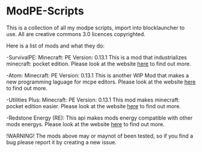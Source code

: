 # ModPE-Scripts
This is a collection of all my modpe scripts, import into blocklauncher to use. All are creative commons 3.0 licences copyrighted.

Here is a list of mods and what they do:

-SurvivalPE:
	Minecraft: PE Version: 0.13.1
	This is a mod that industrializes minecraft: pocket edition.
	Please look at the website [here](http://crazywolfy23.github.io/minecraft/SurvivalPE/) to find out more.
	
-Atom:
	Minecraft: PE Version: 0.13.1
	This is another WIP Mod that makes a new programming laguage for mcpe editors.
	Please look at the website [here]() to find out more.

-Utilities Plus:
	Minecraft: PE Version: 0.13.1
	This mod makes minecraft: pocket edition easier.
	Please look at the website [here]() to find out more.
	
-Redstone Energy (RE):
	This api makes mods energy compatible with other mods energys.
	Please look at the website [here](http://crazywolfy23.github.io/minecraft/RedstoneEnergyAPI/) to find out more.

!WARNING!
  The mods above may or maynot of been tested, so if you find a bug please report it by creating a new issue.